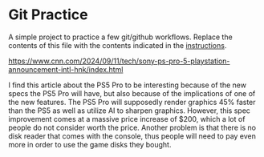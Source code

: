 # Git Practice
A simple project to practice a few git/github workflows.  Replace the contents of this file with the contents indicated in the [instructions](./instructions.md).

https://www.cnn.com/2024/09/11/tech/sony-ps-pro-5-playstation-announcement-intl-hnk/index.html

I find this article about the PS5 Pro to be interesting because of the new specs the PS5 Pro will have, but also because of the implications of one of the new features. The PS5 Pro will supposedly render graphics 45% faster than the PS5 as well as utilize AI to sharpen graphics. However, this spec improvement comes at a massive price increase of $200, which a lot of people do not consider worth the price. Another problem is that there is no disk reader that comes with the console, thus people will need to pay even more in order to use the game disks they bought.